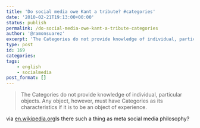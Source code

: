 ```yaml
---
title: 'Do social media owe Kant a tribute? #categories'
date: '2010-02-21T19:13:00+00:00'
status: publish
permalink: /do-social-media-owe-kant-a-tribute-categories
author: '@ramonsuarez'
excerpt: 'The Categories do not provide knowledge of individual, particular objects. Any object, however, must have Categories as its characteristics if it is to be an object of experience. via en.wikipedia.org Is there such a thing as meta social media phi...'
type: post
id: 169
categories:
tags:
    - english
    - socialmedia
post_format: []
---
```

> The Categories do not provide knowledge of individual, particular objects. Any object, however, must have Categories as its characteristics if it is to be an object of experience.

via [en.wikipedia.org](http://en.wikipedia.org/wiki/Category_(Kant))</div>Is there such a thing as meta social media philosophy?

</div>